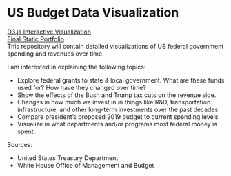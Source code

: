 # US Budget Data Visualization
[D3.js Interactive Visualization](https://itlyons.github.io/USBudget_DataVisualization/Interactive/new-scaffold/app/index.html)  
[Final Static Portfolio](https://itlyons.github.io/USBudget_DataVisualization/Final_Static_Portfolio.html)  
This repository will contain detailed visualizations of US federal government spending and revenues over time. 

I am interested in explaining the following topics:
* Explore federal grants to state & local government. What are these funds used for? How have they changed over time?
* Show the effects of the Bush and Trump tax cuts on the revenue side. 
* Changes in how much we invest in in things like R&D, transportation infrastructure, and other long-term investments over the past decades. 
* Compare president’s proposed 2019 budget to current spending levels. 
* Visualize in what departments and/or programs most federal money is spent.

Sources:
* United States Treasury Department
* White House Office of Management and Budget  


